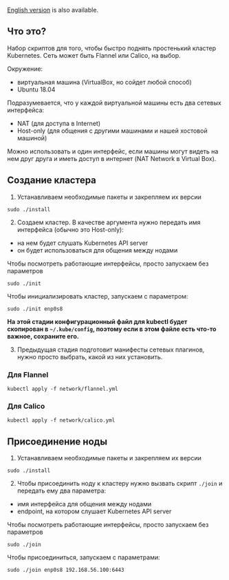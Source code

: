 [English version](README.en.md) is also available.

## Что это?
Набор скриптов для того, чтобы быстро поднять простенький кластер Kubernetes.
Cеть может быть Flannel или Calico, на выбор.

Окружение:
* виртуальная машина (VirtualBox, но сойдет любой способ)
* Ubuntu 18.04

Подразумевается, что у каждой виртуальной машины есть два сетевых интерфейса:
* NAT (для доступа в Internet)
* Host-only (для общения с другими машинами и нашей хостовой машиной)

Можно использовать и один интерфейс, если машины могут видеть на нем друг друга и иметь доступ в интернет (NAT Network в Virtual Box).

## Создание кластера

1. Устанавливаем необходимые пакеты и закрепляем их версии

`sudo ./install`

2. Создаем кластер. В качестве аргумента нужно передать имя интерфейса (обычно это Host-only):
* на нем будет слушать Kubernetes API server
* он будет использоваться для общения между нодами

Чтобы посмотреть работающие интерфейсы, просто запускаем без параметров

`sudo ./init`

Чтобы инициализировать кластер, запускаем с параметром:

`sudo ./init enp0s8`

**На этой стадии конфигурационный файл для kubectl будет скопирован в `~/.kube/config`, поэтому если в этом файле есть что-то важное, сохраните его.**

3. Предыдущая стадия подготовит манифесты сетевых плагинов, нужно просто выбрать, какой из них установить.

### Для Flannel

`kubectl apply -f network/flannel.yml`

### Для Calico

`kubectl apply -f network/calico.yml`


## Присоединение ноды

1. Устанавливаем необходимые пакеты и закрепляем их версии

`sudo ./install`

2. Чтобы присоединить ноду к кластеру нужно вызвать скрипт `./join` и передать ему два параметра:
* имя интерфейса для общения между нодами
* endpoint, на котором слушает Kubernetes API server

Чтобы посмотреть работающие интерфейсы, просто запускаем без параметров

`sudo ./join`

Чтобы присоединиться, запускаем с параметрами:

`sudo ./join enp0s8 192.168.56.100:6443`
